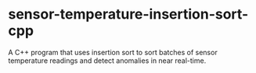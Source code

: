 # sensor-temperature-insertion-sort-cpp
A C++ program that uses insertion sort to sort batches of sensor temperature readings and detect anomalies in near real-time.
